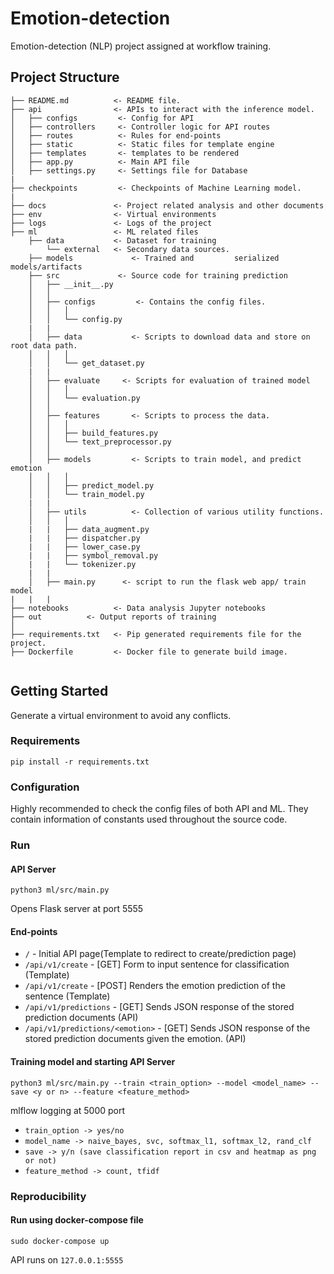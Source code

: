 # Emotion-detection
Emotion-detection (NLP) project assigned at workflow training.

## Project Structure
```
├── README.md          <- README file.
├── api                <- APIs to interact with the inference model.
│   ├── configs        	<- Config for API
│   ├── controllers    	<- Controller logic for API routes
│   ├── routes         	<- Rules for end-points
│   ├── static         	<- Static files for template engine
│   ├── templates      	<- templates to be rendered
│   ├── app.py         	<- Main API file
│   ├── settings.py    	<- Settings file for Database
|
├── checkpoints        	<- Checkpoints of Machine Learning model.
|
├── docs               <- Project related analysis and other documents
├── env                <- Virtual environments
├── logs               <- Logs of the project
├── ml                 <- ML related files
	├── data           <- Dataset for training
	    └── external   <- Secondary data sources.
	├── models             <- Trained and 		  serialized models/artifacts
	├── src             <- Source code for training prediction
	│   ├── __init__.py
	│   │
	│   ├── configs         <- Contains the config files.
	│   │   │
	│   │   └── config.py
	|   |
	│   ├── data           <- Scripts to download data and store on root data path.
	│   │   │
	│   │   └── get_dataset.py
	|   |
	│   ├── evaluate     <- Scripts for evaluation of trained model
	│   │   │
	│   │   └── evaluation.py
	│   │
	│   ├── features       <- Scripts to process the data.
	│   │   │
	│   │   ├── build_features.py
	│   │   └── text_preprocessor.py
	│   │
	│   ├── models         <- Scripts to train model, and predict emotion
	│   │   │
	│   │   ├── predict_model.py
	│   │   └── train_model.py
	|   |
	│   ├── utils          <- Collection of various utility functions.
	│   │   │
	|   |   ├── data_augment.py
	|   |   ├── dispatcher.py
	|   |   ├── lower_case.py
	|   |   ├── symbol_removal.py
	|   |   └── tokenizer.py
	|   |
	│   ├── main.py      <- script to run the flask web app/ train model
|	|   |
├── notebooks          <- Data analysis Jupyter notebooks
├── out          <- Output reports of training
│
├── requirements.txt   <- Pip generated requirements file for the project.
├── Dockerfile		   <- Docker file to generate build image.
	
```

## Getting Started

Generate a virtual environment to avoid any conflicts.

### Requirements

```
pip install -r requirements.txt
```

### Configuration
Highly recommended to check the config files of both API and ML. They contain information of constants used throughout the source code.

### Run

#### API Server
```
python3 ml/src/main.py
```
Opens Flask server at port 5555

#### End-points

- ```/``` - Initial API page(Template to redirect to create/prediction page)
- ```/api/v1/create``` - [GET] Form to input sentence for classification (Template)
- ```/api/v1/create``` - [POST] Renders the emotion prediction of the sentence (Template)
- ```/api/v1/predictions``` - [GET] Sends JSON response of the stored prediction documents (API)
- ```/api/v1/predictions/<emotion>``` - [GET] Sends JSON response of the stored prediction documents given the emotion. (API)

#### Training model and starting API Server

```
python3 ml/src/main.py --train <train_option> --model <model_name> --save <y or n> --feature <feature_method>
```
mlflow logging at 5000 port

- ```train_option -> yes/no```
- ```model_name -> naive_bayes, svc, softmax_l1, softmax_l2, rand_clf```
- ```save -> y/n (save classification report in csv and heatmap as png or not)```
- ```feature_method -> count, tfidf```

### Reproducibility

#### Run using docker-compose file
```
sudo docker-compose up
```
API runs on ```127.0.0.1:5555```

